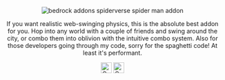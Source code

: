 <div align="center">
  
![bedrock addons spiderverse spider man addon](https://github.com/user-attachments/assets/9eb9b7b1-6118-4674-a523-a505681ca7bc)

If you want realistic web-swinging physics, this is the absolute best addon for you. Hop into any world with a couple of friends and swing around the city, or combo them into oblivion with the intuitive combo system. Also for those developers going through my code, sorry for the spaghetti code! At least it's performant.


<a href="https://www.codefactor.io/repository/github/glitchyturtle/avatar-addon"><img src="https://www.codefactor.io/repository/github/glitchyturtle/avatar-addon/badge" alt="CodeFactor" height="25" /></a> <img alt="CodeFactor" height="25" src=https://img.shields.io/badge/downloads-11k-blue>

<div align="left">
